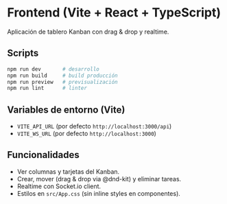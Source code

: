 # Frontend (Vite + React + TypeScript)

Aplicación de tablero Kanban con drag & drop y realtime.

## Scripts

```bash
npm run dev       # desarrollo
npm run build     # build producción
npm run preview   # previsualización
npm run lint      # linter
```

## Variables de entorno (Vite)

- `VITE_API_URL` (por defecto `http://localhost:3000/api`)
- `VITE_WS_URL` (por defecto `http://localhost:3000`)

## Funcionalidades

- Ver columnas y tarjetas del Kanban.
- Crear, mover (drag & drop via @dnd-kit) y eliminar tareas.
- Realtime con Socket.io client.
- Estilos en `src/App.css` (sin inline styles en componentes).
